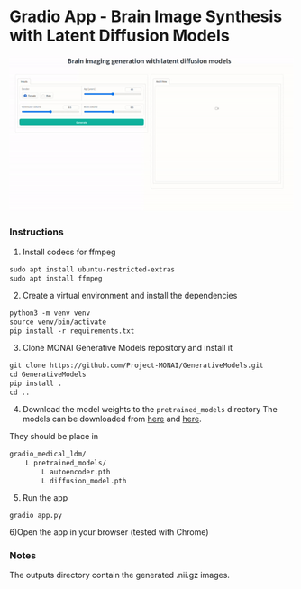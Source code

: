 # Gradio App - Brain Image Synthesis with Latent Diffusion Models

![Alt Text](assets/demo.gif)

### Instructions
1) Install codecs for ffmpeg
```shell
sudo apt install ubuntu-restricted-extras
sudo apt install ffmpeg
```

2) Create a virtual environment and install the dependencies
```shell
python3 -m venv venv
source venv/bin/activate
pip install -r requirements.txt
```

3) Clone MONAI Generative Models repository and install it
```shell
git clone https://github.com/Project-MONAI/GenerativeModels.git
cd GenerativeModels
pip install .
cd ..
```

4) Download the model weights to the `pretrained_models` directory
The models can be downloaded from [here](https://drive.google.com/uc?export=download&id=1XO-ak93ZuOcGTCpgRtqgIeZq3dG5ExN6)
and [here](https://drive.google.com/uc?export=download&id=1CZHwxHJWybOsDavipD0EorDPOo_mzNeX).

They should be place in 
```shell
gradio_medical_ldm/
    L pretrained_models/
        L autoencoder.pth
        L diffusion_model.pth
```

5) Run the app
```shell
gradio app.py
```

6)Open the app in your browser (tested with Chrome)

### Notes
The outputs directory contain the generated .nii.gz images.